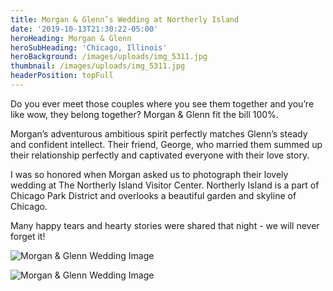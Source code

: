 ```yaml
---
title: Morgan & Glenn’s Wedding at Northerly Island
date: '2019-10-13T21:30:22-05:00'
heroHeading: Morgan & Glenn
heroSubHeading: 'Chicago, Illinois'
heroBackground: /images/uploads/img_5311.jpg
thumbnail: /images/uploads/img_5311.jpg
headerPosition: topFull
---
```

Do you ever meet those couples where you see them together and you’re like wow, they belong together? Morgan & Glenn fit the bill 100%. 

Morgan’s adventurous ambitious spirit perfectly matches Glenn’s steady and confident intellect. Their friend, George, who married them summed up their relationship perfectly and captivated everyone with their love story. 

I was so honored when Morgan asked us to photograph their lovely wedding at The Northerly Island Visitor Center. Northerly Island is a part of Chicago Park District and overlooks a beautiful garden and skyline of Chicago. 

Many happy tears and hearty stories were shared that night - we will never forget it!

![Morgan & Glenn Wedding Image](/images/uploads/img_5288.jpg)

![Morgan & Glenn Wedding Image](/images/uploads/img_5396.jpg)
